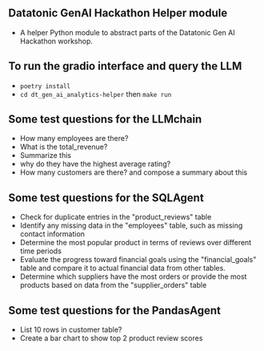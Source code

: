 ## Datatonic GenAI Hackathon Helper module
- A helper Python module to abstract parts of the Datatonic Gen AI Hackathon workshop. 

## To run the gradio interface and query the LLM
- `poetry install`
- `cd dt_gen_ai_analytics-helper` then `make run`

## Some test questions for the LLMchain 
- How many employees are there?
- What is the total_revenue?
 - Summarize this
 - why do they have the highest average rating?
- How many customers are there? and compose a summary about this 

## Some test questions for the SQLAgent
- Check for duplicate entries in the "product_reviews" table
- Identify any missing data in the "employees" table, such as missing contact information
- Determine the most popular product in terms of reviews over different time periods
- Evaluate the progress toward financial goals using the "financial_goals" table and compare it to actual financial data from other tables.
- Determine which suppliers have the most orders or provide the most products based on data from the "supplier_orders" table

## Some test questions for the PandasAgent
- List 10 rows in customer table?
- Create a bar chart to show top 2 product review scores
